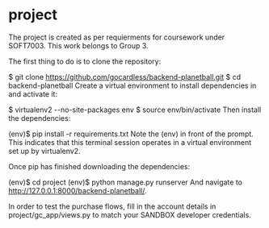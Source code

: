 # project
The project is created as per requierments for coursework under SOFT7003. This work belongs to Group 3.

The first thing to do is to clone the repository:

$ git clone https://github.com/gocardless/backend-planetball.git
$ cd backend-planetball
Create a virtual environment to install dependencies in and activate it:

$ virtualenv2 --no-site-packages env
$ source env/bin/activate
Then install the dependencies:

(env)$ pip install -r requirements.txt
Note the (env) in front of the prompt. This indicates that this terminal session operates in a virtual environment set up by virtualenv2.

Once pip has finished downloading the dependencies:

(env)$ cd project
(env)$ python manage.py runserver
And navigate to http://127.0.0.1:8000/backend-planetball/.

In order to test the purchase flows, fill in the account details in project/gc_app/views.py to match your SANDBOX developer credentials.

